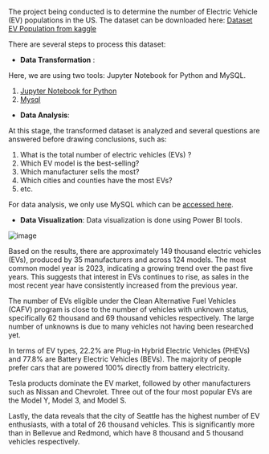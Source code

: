 The project being conducted is to determine the number of Electric Vehicle (EV) populations in the US. The dataset can be downloaded here: [Dataset EV Population from kaggle](https://www.kaggle.com/datasets/ishmaelkiptoo/us-electric-vehicle-population-data)


There are several steps to process this dataset:
- **Data Transformation** :

Here, we are using two tools: Jupyter Notebook for Python and MySQL.
  1. [Jupyter Notebook for Python](https://github.com/hidan777/DA-/blob/main/EV%20Population/Electric%20Vehicle%20Population%20Transform.sql)
2.  [Mysql](https://github.com/hidan777/DA-/blob/main/EV%20Population/Electric%20Vehicle%20Population%20Transform.sql)

- **Data Analysis**: 

At this stage, the transformed dataset is analyzed and several questions are answered before drawing conclusions, such as:
  1. What is the total number of electric vehicles (EVs) ?
  2. Which EV model is the best-selling?
  3. Which manufacturer sells the most?
  4. Which cities and counties have the most EVs?
  5. etc.

For data analysis, we only use MySQL which can be [accessed here](https://github.com/hidan777/DA-/blob/main/EV%20Population/Electric%20Vehicle%20Population%20Analysis.sql).

- **Data Visualization**: 
Data visualization is done using Power BI tools.



![image](https://github.com/hidan777/DA-/assets/116585951/b484074b-d95d-4d98-860a-07dc42255a12)



Based on the results, there are approximately 149 thousand electric vehicles (EVs), produced by 35 manufacturers and across 124 models. The most common model year is 2023, indicating a growing trend over the past five years. This suggests that interest in EVs continues to rise, as sales in the most recent year have consistently increased from the previous year.

The number of EVs eligible under the Clean Alternative Fuel Vehicles (CAFV) program is close to the number of vehicles with unknown status, specifically 62 thousand and 69 thousand vehicles respectively. The large number of unknowns is due to many vehicles not having been researched yet.

In terms of EV types, 22.2% are Plug-in Hybrid Electric Vehicles (PHEVs) and 77.8% are Battery Electric Vehicles (BEVs). The majority of people prefer cars that are powered 100% directly from battery electricity.

Tesla products dominate the EV market, followed by other manufacturers such as Nissan and Chevrolet. Three out of the four most popular EVs are the Model Y, Model 3, and Model S.

Lastly, the data reveals that the city of Seattle has the highest number of EV enthusiasts, with a total of 26 thousand vehicles. This is significantly more than in Bellevue and Redmond, which have 8 thousand and 5 thousand vehicles respectively.



